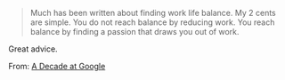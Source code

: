 <!--
.. title: Finding Work-Life Balance
.. slug: finding-work-life-balance
.. date: 2015/09/29 06:55:47
.. tags: 
.. spellcheck_exceptions: Google
.. is_orphan: False
.. link:
.. description:
-->

> Much has been written about finding work life balance. My 2 cents are simple. You do not reach balance by reducing work. You reach balance by finding a passion that draws you out of work.

Great advice.

From: [A Decade at Google](http://wp.sigmod.org/?p=1851)

